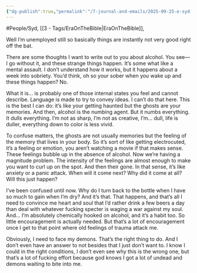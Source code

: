 ```yaml
---
{"dg-publish":true,"permalink":"/7-journal-and-emails/2025-09-25-e-syd-it-s-not-about-balance/"}
---
```


#People/Syd, [[3 - Tags/EraOnTheBible\|EraOnTheBible]], 


Well I’m unemployed still so basically things are instantly not very good right off the bat. 

There are some thoughts I want to write out to you about alcohol. You see—I go without it, and these strange things happen. It’s some what like a mental assault. I don’t understand how it works, but it happens about a week into sobriety. You’d think, oh so your sober when you wake up and these things happen? No. 

What it is… is probably one of those internal states you feel and cannot describe. Language is made to try to convey ideas. I can’t do that here. This is the best I can do: it’s like your getting haunted but the ghosts are your memories. And then, alcohol is the numbing agent. But it numbs everything. It dulls everything. I’m not as sharp, I’m not as creative, I’m… dull, life is duller, everything down to color is less vivid. 

To confuse matters, the ghosts are not usually memories but the feeling of the memory that lives in your body. So it’s sort of like getting electrocuted, it’s a feeling or emotion, you aren’t watching a movie if that makes sense. These feelings bubble up in the absence of alcohol. Now we’re having a magnitude problem. The intensity of the feelings are almost enough to make you want to curl up on the spot. And then their gone. In that sense, it’s  like anxiety or a panic attack. When will it come next? Why did it come at all? Will this just happen?

I’ve been confused until now. Why do I turn back to the bottle when I have so much to gain when I’m dry? And it’s that. That happens, and that’s all I need to convince me heart and soul that I’d rather drink a few beers a day than deal with whatever fucking specter is waging a war against my soul. And… I’m absolutely chemically hooked on alcohol, and it’s a habit too. So little encouragement is actually needed. But that’s a lot of encouragement once I get to that point where old feelings of trauma attack me.

Obviously, I need to face my demons. That’s the right thing to do. And I don’t even have an answer to not besides that I just don’t want to. I know I could in the right conditions, I don’t even see why this is the wrong one, but that’s a lot of fucking effort because god knows I got a lot of undead and demons waiting to bite into me.













